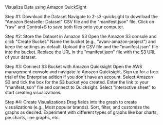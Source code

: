  Visualize Data using Amazon QuickSight 


 Step #1: Download the Dataset
Navigate to 2-s3-quicksight to download the "Amazon Bestseller Dataset" CSV file and the "manifest.json" file.
Click on "raw" and Control+S to save both files onto your computer.


Step #2: Store the Dataset in Amazon S3
Open the Amazon S3 console and click "Create Bucket."
Name the bucket (e.g., "avani-amazon-project") and keep the settings as default.
Upload the CSV file and the "manifest.json" file into the bucket.
Replace the URL in the "manifest.json" file with the S3 URL of your dataset.


Step #3: Connect S3 Bucket with Amazon Quicksight
Open the AWS management console and navigate to Amazon Quicksight.
Sign up for a free trial of the Enterprise edition if you don't have an account.
Select Amazon S3 and tick the box for the S3 bucket you created.
Enter the link to your "manifest.json" file and connect to Quicksight.
Select "interactive sheet" to start creating visualizations.


Step #4: Create Visualizations
Drag fields into the graph to create visualizations (e.g., Most popular brands).
Sort, filter, and customize the graphs as desired.
Experiment with different types of graphs like bar charts, pie charts, line graphs, etc.
